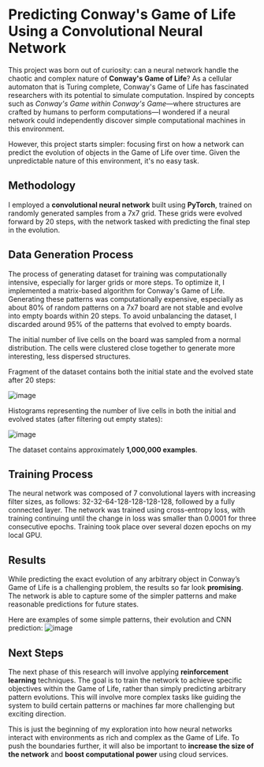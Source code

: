 # Predicting Conway's Game of Life Using a Convolutional Neural Network

This project was born out of curiosity: can a neural network handle the chaotic and complex nature of **Conway's Game of Life**?
As a cellular automaton that is Turing complete, Conway's Game of Life has fascinated researchers with its potential to simulate computation.
Inspired by concepts such as *Conway's Game within Conway's Game*—where structures are crafted by humans to perform computations—I wondered if a neural network could independently discover simple 
computational machines in this environment. 

However, this project starts simpler: focusing first on how a network can predict the evolution of objects in the Game of Life over time.
Given the unpredictable nature of this environment, it's no easy task.

## Methodology
I employed a **convolutional neural network** built using **PyTorch**, trained on randomly generated samples from a 7x7 grid.
These grids were evolved forward by 20 steps, with the network tasked with predicting the final step in the evolution.

## Data Generation Process
The process of generating dataset for training was computationally intensive, especially for larger grids or more steps.
To optimize it, I implemented a matrix-based algorithm for Conway's Game of Life. 
Generating these patterns was computationally expensive, especially as about 80% of random patterns on a 7x7 board are not stable and evolve into empty boards within 20 steps. 
To avoid unbalancing the dataset, I discarded around 95% of the patterns that evolved to empty boards.

The initial number of live cells on the board was sampled from a normal distribution.
The cells were clustered close together to generate more interesting, less dispersed structures.
  
Fragment of the dataset contains both the initial state and the evolved state after 20 steps:

![image](https://github.com/user-attachments/assets/81356770-8257-441d-aa72-11fc7f86d3da)
  
Histograms representing the number of live cells in both the initial and evolved states (after filtering out empty states): 

![image](https://github.com/user-attachments/assets/8909a418-0863-4b6e-bc3d-22e359c395f0)
  
The dataset contains approximately **1,000,000 examples**.

## Training Process 
The neural network was composed of 7 convolutional layers with increasing filter sizes, as follows: 32-32-64-128-128-128-128, followed by a fully connected layer.
The network was trained using cross-entropy loss, with training continuing until the change in loss was smaller than 0.0001 for three consecutive epochs.
Training took place over several dozen epochs on my local GPU.

## Results
While predicting the exact evolution of any arbitrary object in Conway’s Game of Life is a challenging problem, the results so far look **promising**.
The network is able to capture some of the simpler patterns and make reasonable predictions for future states.

Here are examples of some simple patterns, their evolution and CNN prediction:
![image](https://github.com/user-attachments/assets/bd384434-90d5-4682-abd0-73ba0bb0f776)


## Next Steps
The next phase of this research will involve applying **reinforcement learning** techniques.
The goal is to train the network to achieve specific objectives within the Game of Life, rather than simply predicting arbitrary pattern evolutions.
This will involve more complex tasks like guiding the system to build certain patterns or machines far more challenging but exciting direction.

This is just the beginning of my exploration into how neural networks interact with environments as rich and complex as the Game of Life. To push the boundaries further, it will also be important to **increase the size of the network** and **boost computational power** using cloud services.
